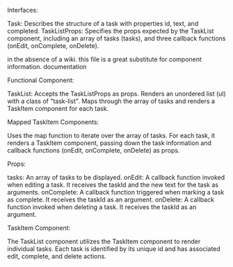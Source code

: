 Interfaces:

Task: Describes the structure of a task with properties id, text, and completed.
TaskListProps: Specifies the props expected by the TaskList component, including an array of tasks (tasks), and three callback functions (onEdit, onComplete, onDelete).

in the absence of a wiki.
this file is a great substitute for component information. documentation

Functional Component:

TaskList: Accepts the TaskListProps as props.
Renders an unordered list (ul) with a class of "task-list".
Maps through the array of tasks and renders a TaskItem component for each task.

Mapped TaskItem Components:

Uses the map function to iterate over the array of tasks.
For each task, it renders a TaskItem component, passing down the task information and callback functions (onEdit, onComplete, onDelete) as props.

Props:

tasks: An array of tasks to be displayed.
onEdit: A callback function invoked when editing a task. It receives the taskId and the new text for the task as arguments.
onComplete: A callback function triggered when marking a task as complete. It receives the taskId as an argument.
onDelete: A callback function invoked when deleting a task. It receives the taskId as an argument.

TaskItem Component:

The TaskList component utilizes the TaskItem component to render individual tasks.
Each task is identified by its unique id and has associated edit, complete, and delete actions.
